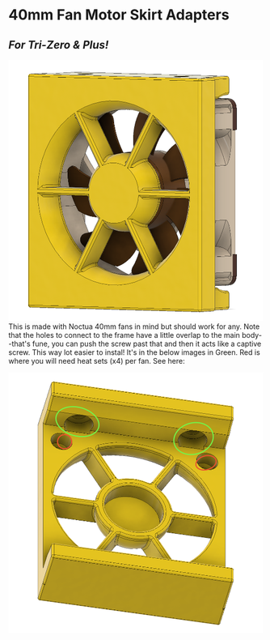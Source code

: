 # 40mm Fan Motor Skirt Adapters
## _For Tri-Zero & Plus!_

![Overview](Images/Overview.png)
This is made with Noctua 40mm fans in mind but should work for any. Note that the holes to connect to the frame have a little overlap to the main body--that's fune, you can push the screw past that and then it acts like a captive screw. This way lot easier to instal! It's in the below images in Green. Red is where you will need heat sets (x4) per fan. See here:

![Diagram](Images/Diagram.png)